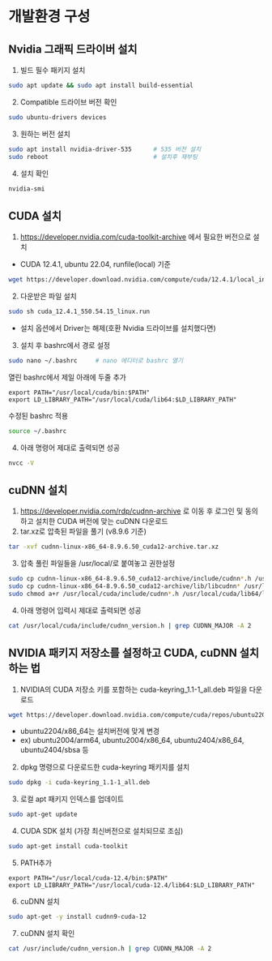# 개발환경 구성

## Nvidia 그래픽 드라이버 설치

1) 빌드 필수 패키지 설치
```bash
sudo apt update && sudo apt install build-essential
```

2) Compatible 드라이브 버전 확인
```bash
sudo ubuntu-drivers devices 
```

3) 원하는 버전 설치 
```bash
sudo apt install nvidia-driver-535      # 535 버전 설치
sudo reboot                             # 설치후 재부팅
```

4) 설치 확인 
```bash
nvidia-smi
```

## CUDA 설치

1) https://developer.nvidia.com/cuda-toolkit-archive 에서 필요한 버전으로 설치
- CUDA 12.4.1, ubuntu 22.04, runfile(local) 기준
```bash
wget https://developer.download.nvidia.com/compute/cuda/12.4.1/local_installers/cuda_12.4.1_550.54.15_linux.run
```
2) 다운받은 파일 설치

```bash
sudo sh cuda_12.4.1_550.54.15_linux.run
```
- 설치 옵션에서 Driver는 해제(호환 Nvidia 드라이브를 설치했다면)

3) 설치 후 bashrc에서 경로 설정
```bash
sudo nano ~/.bashrc     # nano 에디터로 bashrc 열기
```
열린 bashrc에서 제일 아래에 두줄 추가

```bashrc
export PATH="/usr/local/cuda/bin:$PATH"
export LD_LIBRARY_PATH="/usr/local/cuda/lib64:$LD_LIBRARY_PATH"
```

수정된 bashrc 적용
```bash
source ~/.bashrc
```

4) 아래 명령어 제대로 출력되면 성공
```bash
nvcc -V
```

## cuDNN 설치
1) https://developer.nvidia.com/rdp/cudnn-archive 로 이동 후 로그인 및 동의하고 설치한 CUDA 버전에 맞는 cuDNN 다운로드
2) tar.xz로 압축된 파일을 풀기 (v8.9.6 기준)
```bash
tar -xvf cudnn-linux-x86_64-8.9.6.50_cuda12-archive.tar.xz
```
3) 압축 풀린 파일들을 /usr/local/로 붙여놓고 권한설정
```bash
sudo cp cudnn-linux-x86_64-8.9.6.50_cuda12-archive/include/cudnn*.h /usr/local/cuda/include
sudo cp cudnn-linux-x86_64-8.9.6.50_cuda12-archive/lib/libcudnn* /usr/local/cuda/lib64
sudo chmod a+r /usr/local/cuda/include/cudnn*.h /usr/local/cuda/lib64/libcudnn*
```
4) 아래 명령어 입력시 제대로 출력되면 성공
```bash
cat /usr/local/cuda/include/cudnn_version.h | grep CUDNN_MAJOR -A 2
```

## NVIDIA 패키지 저장소를 설정하고 CUDA, cuDNN 설치하는 법
1) NVIDIA의 CUDA 저장소 키를 포함하는 cuda-keyring_1.1-1_all.deb 파일을 다운로드
```bash
wget https://developer.download.nvidia.com/compute/cuda/repos/ubuntu2204/x86_64/cuda-keyring_1.1-1_all.deb
```
- ubuntu2204/x86_64는 설치버전에 맞게 변경
- ex) ubuntu2004/arm64, ubuntu2004/x86_64, ubuntu2404/x86_64, ubuntu2404/sbsa 등

2) dpkg 명령으로 다운로드한 cuda-keyring 패키지를 설치
```bash
sudo dpkg -i cuda-keyring_1.1-1_all.deb
```

3) 로컬 apt 패키지 인덱스를 업데이트
```bash
sudo apt-get update
```

4) CUDA SDK 설치 (가장 최신버전으로 설치되므로 조심)
```bash
sudo apt-get install cuda-toolkit
```

5) PATH추가
```bashrc
export PATH="/usr/local/cuda-12.4/bin:$PATH"
export LD_LIBRARY_PATH="/usr/local/cuda-12.4/lib64:$LD_LIBRARY_PATH"
```

6) cuDNN 설치
```bash
sudo apt-get -y install cudnn9-cuda-12
```

7) cuDNN 설치 확인
```bash
cat /usr/include/cudnn_version.h | grep CUDNN_MAJOR -A 2
```

